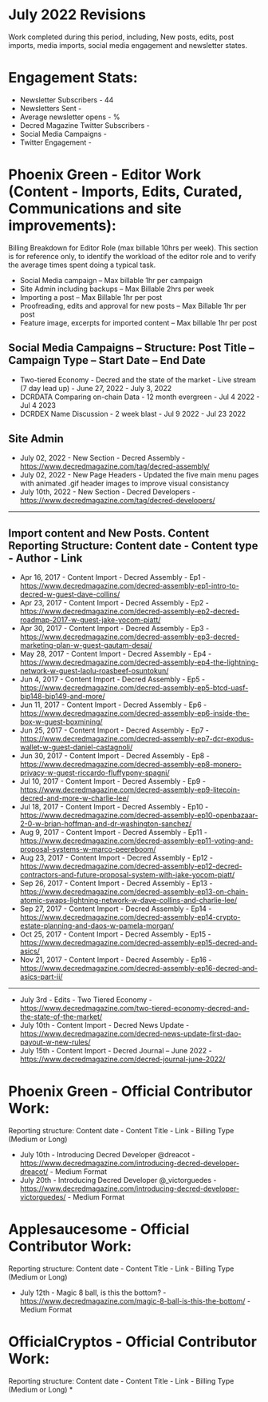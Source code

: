 # July 2022 Revisions
Work completed during this period, including, New posts, edits, post imports, media imports, social media engagement and newsletter states.

# Engagement Stats:
* Newsletter Subscribers - 44
* Newsletters Sent - 
* Average newsletter opens - %
* Decred Magazine Twitter Subscribers -
* Social Media Campaigns - 
* Twitter Engagement - 


# Phoenix Green - Editor Work (Content - Imports, Edits, Curated, Communications and site improvements):

Billing Breakdown for Editor Role (max billable 10hrs per week).
This section is for reference only, to identify the workload of the editor role and to verify the average times spent doing a typical task.
* Social Media campaign – Max billable 1hr per campaign
* Site Admin including backups – Max Billable 2hrs per week
* Importing a post – Max Billable 1hr per post
* Proofreading, edits and approval for new posts – Max Billable 1hr per post
* Feature image, excerpts for imported content – Max billable 1hr per post 

## Social Media Campaigns – Structure: Post Title – Campaign Type – Start Date – End Date
* Two-tiered Economy - Decred and the state of the market - Live stream (7 day lead up) - June 27, 2022 - July 3, 2022
* DCRDATA Comparing on-chain Data - 12 month evergreen - Jul 4 2022 - Jul 4 2023
* DCRDEX Name Discussion - 2 week blast - Jul 9 2022 - Jul 23 2022

## Site Admin
* July 02, 2022 - New Section - Decred Assembly - https://www.decredmagazine.com/tag/decred-assembly/
* July 02, 2022 - New Page Headers - Updated the five main menu pages with animated .gif header images to improve visual consistancy
* July 10th, 2022 - New Section - Decred Developers - https://www.decredmagazine.com/tag/decred-developers/

---
## Import content and New Posts. Content Reporting Structure: Content date - Content type - Author - Link
* Apr 16, 2017 - Content Import - Decred Assembly - Ep1 - https://www.decredmagazine.com/decred-assembly-ep1-intro-to-decred-w-guest-dave-collins/
* Apr 23, 2017 - Content Import - Decred Assembly - Ep2 - https://www.decredmagazine.com/decred-assembly-ep2-decred-roadmap-2017-w-guest-jake-yocom-piatt/
* Apr 30, 2017 - Content Import - Decred Assembly - Ep3 - https://www.decredmagazine.com/decred-assembly-ep3-decred-marketing-plan-w-guest-gautam-desai/
* May 28, 2017 - Content Import - Decred Assembly - Ep4 - https://www.decredmagazine.com/decred-assembly-ep4-the-lightning-network-w-guest-laolu-roasbeef-osuntokun/
* Jun 4, 2017 - Content Import - Decred Assembly - Ep5 - https://www.decredmagazine.com/decred-assembly-ep5-btcd-uasf-bip148-bip149-and-more/
* Jun 11, 2017 - Content Import - Decred Assembly - Ep6 - https://www.decredmagazine.com/decred-assembly-ep6-inside-the-box-w-guest-boxmining/
* Jun 25, 2017 - Content Import - Decred Assembly - Ep7 - https://www.decredmagazine.com/decred-assembly-ep7-dcr-exodus-wallet-w-guest-daniel-castagnoli/
* Jun 30, 2017 - Content Import - Decred Assembly - Ep8 - https://www.decredmagazine.com/decred-assembly-ep8-monero-privacy-w-guest-riccardo-fluffypony-spagni/
* Jul 10, 2017 - Content Import - Decred Assembly - Ep9 - https://www.decredmagazine.com/decred-assembly-ep9-litecoin-decred-and-more-w-charlie-lee/
* Jul 18, 2017 - Content Import - Decred Assembly - Ep10 - https://www.decredmagazine.com/decred-assembly-ep10-openbazaar-2-0-w-brian-hoffman-and-dr-washington-sanchez/
* Aug 9, 2017 - Content Import - Decred Assembly - Ep11 - https://www.decredmagazine.com/decred-assembly-ep11-voting-and-proposal-systems-w-marco-peereboom/
* Aug 23, 2017 - Content Import - Decred Assembly - Ep12 - https://www.decredmagazine.com/decred-assembly-ep12-decred-contractors-and-future-proposal-system-with-jake-yocom-piatt/
* Sep 26, 2017 - Content Import - Decred Assembly - Ep13 - https://www.decredmagazine.com/decred-assembly-ep13-on-chain-atomic-swaps-lightning-network-w-dave-collins-and-charlie-lee/
* Sep 27, 2017 - Content Import - Decred Assembly - Ep14 - https://www.decredmagazine.com/decred-assembly-ep14-crypto-estate-planning-and-daos-w-pamela-morgan/
* Oct 25, 2017 - Content Import - Decred Assembly - Ep15 - https://www.decredmagazine.com/decred-assembly-ep15-decred-and-asics/
* Nov 21, 2017 - Content Import - Decred Assembly - Ep16 - https://www.decredmagazine.com/decred-assembly-ep16-decred-and-asics-part-ii/

---

* July 3rd - Edits - Two Tiered Economy - https://www.decredmagazine.com/two-tiered-economy-decred-and-the-state-of-the-market/
* July 10th - Content Import - Decred News Update - https://www.decredmagazine.com/decred-news-update-first-dao-payout-w-new-rules/
* July 15th - Content Import - Decred Journal – June 2022 - https://www.decredmagazine.com/decred-journal-june-2022/



# Phoenix Green - Official Contributor Work:
Reporting structure: Content date - Content Title - Link - Billing Type (Medium or Long)
* July 10th - Introducing Decred Developer @dreacot - https://www.decredmagazine.com/introducing-decred-developer-dreacot/ - Medium Format
* July 20th - Introducing Decred Developer @_victorguedes - https://www.decredmagazine.com/introducing-decred-developer-victorguedes/ - Medium Format

# Applesaucesome - Official Contributor Work:
Reporting structure: Content date - Content Title - Link - Billing Type (Medium or Long)
* July 12th - Magic 8 ball, is this the bottom? - https://www.decredmagazine.com/magic-8-ball-is-this-the-bottom/ - Medium Format

# OfficialCryptos - Official Contributor Work:
Reporting structure: Content date - Content Title - Link - Billing Type (Medium or Long)
* 




